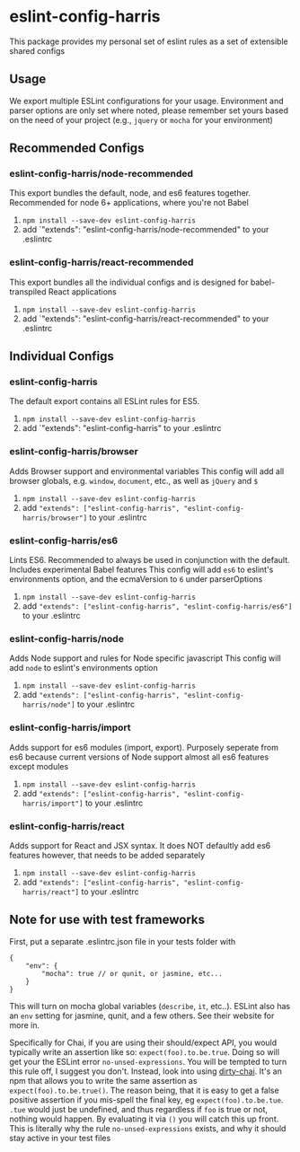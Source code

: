 # eslint-config-harris

This package provides my personal set of eslint rules as a set of extensible shared configs

## Usage

We export multiple ESLint configurations for your usage.
Environment and parser options are only set where noted, please remember set yours based on the need of your project (e.g., `jquery` or `mocha` for your environment)

## Recommended Configs

### eslint-config-harris/node-recommended

This export bundles the default, node, and es6 features together. Recommended for node 6+ applications, where you're not Babel

1. `npm install --save-dev eslint-config-harris`
2. add `"extends": "eslint-config-harris/node-recommended" to your .eslintrc

### eslint-config-harris/react-recommended

This export bundles all the individual configs and is designed for babel-transpiled React applications

1. `npm install --save-dev eslint-config-harris`
2. add `"extends": "eslint-config-harris/react-recommended" to your .eslintrc

## Individual Configs

### eslint-config-harris

The default export contains all ESLint rules for ES5.

1. `npm install --save-dev eslint-config-harris`
2. add `"extends": "eslint-config-harris" to your .eslintrc

### eslint-config-harris/browser

Adds Browser support and environmental variables
This config will add all browser globals, e.g. `window`, `document`, etc., as well as `jQuery` and `$`

1. `npm install --save-dev eslint-config-harris`
2. add `"extends": ["eslint-config-harris", "eslint-config-harris/browser"]` to your .eslintrc

### eslint-config-harris/es6

Lints ES6. Recommended to always be used in conjunction with the default. Includes experimental Babel features
This config will add `es6` to eslint's environments option, and the ecmaVersion to `6` under parserOptions

1. `npm install --save-dev eslint-config-harris`
2. add `"extends": ["eslint-config-harris", "eslint-config-harris/es6"]` to your .eslintrc

### eslint-config-harris/node

Adds Node support and rules for Node specific javascript
This config will add `node` to eslint's environments option

1. `npm install --save-dev eslint-config-harris`
2. add `"extends": ["eslint-config-harris", "eslint-config-harris/node"]` to your .eslintrc

### eslint-config-harris/import

Adds support for es6 modules (import, export). Purposely seperate from es6 because current versions of Node support almost all es6 features except modules

1. `npm install --save-dev eslint-config-harris`
2. add `"extends": ["eslint-config-harris", "eslint-config-harris/import"]` to your .eslintrc

### eslint-config-harris/react

Adds support for React and JSX syntax. It does NOT defaultly add es6 features however, that needs to be added separately

1. `npm install --save-dev eslint-config-harris`
2. add `"extends": ["eslint-config-harris", "eslint-config-harris/react"]` to your .eslintrc

## Note for use with test frameworks

First, put a separate .eslintrc.json file in your tests folder with
```
{
	"env": {
		"mocha": true // or qunit, or jasmine, etc...
	}
}
```
This will turn on mocha global variables (`describe`, `it`, etc..). ESLint also has an `env` setting for jasmine, qunit, and a few others. See their website for more in.

Specifically for Chai, if you are using their should/expect API, you would typically write an assertion like so: `expect(foo).to.be.true`. Doing so will get your the ESLint error `no-unsed-expressions`. You will be tempted to turn this rule off, I suggest you don't. Instead, look into using [dirty-chai](https://github.com/prodatakey/dirty-chai). It's an npm that allows you to write the same assertion as `expect(foo).to.be.true()`. The reason being, that it is easy to get a false positive assertion if you mis-spell the final key, eg `expect(foo).to.be.tue`. `.tue` would just be undefined, and thus regardless if `foo` is true or not, nothing would happen. By evaluating it via `()` you will catch this up front. This is literally why the rule `no-unsed-expressions` exists, and why it should stay active in your test files

